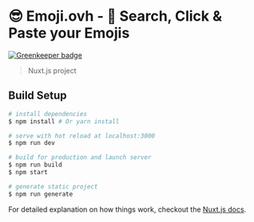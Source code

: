 # 😎 Emoji.ovh - 🔎 Search, Click & Paste your Emojis

[![Greenkeeper badge](https://badges.greenkeeper.io/Evild67/emoji.ovh.svg?token=e4cad768e6e6be09e6a8edfb69878651c02a488d4c34ca21ea73ab6d757df6ea&ts=1519391983329)](https://greenkeeper.io/)

> Nuxt.js project

## Build Setup

```bash
# install dependencies
$ npm install # Or yarn install

# serve with hot reload at localhost:3000
$ npm run dev

# build for production and launch server
$ npm run build
$ npm start

# generate static project
$ npm run generate
```

For detailed explanation on how things work, checkout the [Nuxt.js docs](https://github.com/nuxt/nuxt.js).
